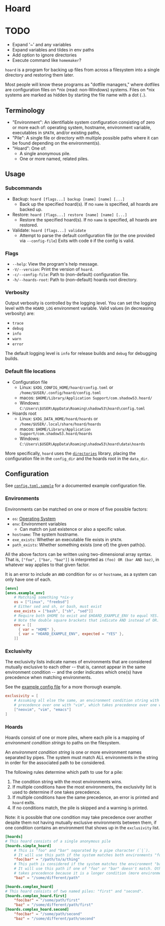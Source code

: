 # Hoard

# TODO
* Expand '~' and any variables
* Expand variables and tildes in env paths
* Add option to ignore directories
* Execute command like `homemaker`?

`hoard` is a program for backing up files from across a filesystem into a single directory
and restoring them later.

Most people will know these programs as "dotfile managers," where dotfiles are configuration
files on *nix (read: non-Windows) systems. Files on *nix systems are marked as hidden by
starting the file name with a dot (`.`).

## Terminology

- "Environment": An identifiable system configuration consisting of zero or more each of:
  operating system, hostname, environment variable, executables in `$PATH`, and/or existing
  paths,
- "Pile": A single file or directory with multiple possible paths where it can be found
  depending on the environment(s).
- "Hoard": One of:
  - A single anonymous pile.
  - One or more named, related piles.

## Usage

### Subcommands

- Backup: `hoard [flags...] backup [name] [name] [...]`
  - Back up the specified hoard(s). If no `name` is specified, all hoards are backed up.
- Restore: `hoard [flags...] restore [name] [name] [...]`
  - Restore the specified hoard(s). If no `name` is specified, all hoards are restored.
- Validate: `hoard [flags...] validate`
  - Attempt to parse the default configuration file (or the one provided via `--config-file`)
    Exits with code `0` if the config is valid.

### Flags

- `--help`: View the program's help message.
- `-V/--version`: Print the version of `hoard`.
- `-c/--config-file`: Path to (non-default) configuration file.
- `-h/--hoards-root`: Path to (non-default) hoards root directory.

### Verbosity

Output verbosity is controlled by the logging level. You can set the logging level with the
`HOARD_LOG` environment variable. Valid values (in decreasing verbosity) are:

- `trace`
- `debug`
- `info`
- `warn`
- `error`

The default logging level is `info` for release builds and `debug` for debugging builds.

### Default file locations

- Configuration file
  - Linux: `$XDG_CONFIG_HOME/hoard/config.toml` or `/home/$USER/.config/hoard/config.toml`
  - macos: `$HOME/Library/Application Support/com.shadow53.hoard/`
  - Windows: `C:\Users\$USER\AppData\Roaming\shadow53\hoard\config.toml`
- Hoards root
  - Linux: `$XDG_DATA_HOME/hoard/hoards` or `/home/$USER/.local/share/hoard/hoards`
  - macos: `$HOME/Library/Application Support/com.shadow53.hoard/hoards`
  - Windows: `C:\Users\$USER\AppData\Roaming\shadow53\hoard\data\hoards`

More specifically, `hoard` uses the [`directories`](https://docs.rs/directories) library,
placing the configuration file in the `config_dir` and the hoards root in the `data_dir`.

## Configuration

See [`config.toml.sample`](config.toml.sample) for a documented example configuration
file.

### Environments

Environments can be matched on one or more of five possible factors:

- `os`: [Operating System](https://doc.rust-lang.org/stable/std/env/consts/constant.OS.html)
- `env`: Environment variables
  - Can match on just existence or also a specific value.
- `hostname`: The system hostname.
- `exe_exists`: Whether an executable file exists in `$PATH`.
- `path_exists`: Whether something exists (one of) the given path(s).

All the above factors can be written using two-dimensional array syntax. That is,
`["foo", ["bar, "baz"]]` is interpreted as `(foo) OR (bar AND baz)`, in whatever way applies
to that given factor.

It is an error to include an `AND` condition for `os` or `hostname`, as a system can only have
one of each.

```toml
[envs]
[envs.example_env]
    # Matching something *nix-y
    os = ["linux", "freebsd"]
    # Either sed and sh, or bash, must exist
    exe_exists = ["bash", ["sh", "sed"]]
    # Require both $HOME to exist and $HOARD_EXAMPLE_ENV to equal YES.
    # Note the double square brackets that indicate AND instead of OR.
    env = [[
      { var = "HOME" },
      { var = "HOARD_EXAMPLE_ENV", expected = "YES" },
    ]]
```

### Exclusivity

The exclusivity lists indicate names of environments that are considered mutually exclusive to
each other -- that is, cannot appear in the same environment condition -- and the order indicates
which one(s) have precedence when matching environments.

See the [example config file](config.toml.sample) for a more thorough example.

```toml
exclusivity = [
    # Assuming all else the same, an environment condition string with "neovim" will take
    # precedence over one with "vim", which takes precedence over one with "emacs".
    ["neovim", "vim", "emacs"]
]
```

### Hoards

Hoards consist of one or more piles, where each pile is a mapping of *environment condition
strings* to paths on the filesystem.

An *environment condition string* is one or more environment names separated by pipes. The
system must match ALL environments in the string in order for the associated path to be
considered.

The following rules determine which path to use for a pile:

1. The condition string with the most environments wins.
2. If multiple conditions have the most environments, the exclusivity list is used to
   determine if one takes precedence.
3. If multiple conditions have the same precedence, an error is printed and `hoard` exits.
4. If no conditions match, the pile is skipped and a warning is printed.

Note: it is possible that one condition may take precedence over another despite them not
having mutually exclusive environments between them, if one condition contains an environment
that shows up in the `exclusivity` list.

```toml
[hoards]
# This hoard consists of a single anonymous pile
[hoards.simple_hoard]
    # This is "foo" and "bar" separated by a pipe character (`|`).
    # It will use this path if the system matches both environments "foo" and "bar".
    "foo|bar" = "/path/to/a/thing"
    # This path is considered if the system matches the environment "baz".
    # It will use this path if one of "foo" or "bar" doesn't match. Otherwise, "foo|bar"
    # takes precedence because it is a longer condition (more environments to match).
    "baz" = "/some/different/path"

[hoards.complex_hoard]
# This hoard consists of two named piles: "first" and "second".
[hoards.complex_hoard.first]
    "foo|bar" = "/some/path/first"
    "baz" = "/some/different/path/first"
[hoards.complex_hoard.second]
    "foo|bar" = "/some/path/second"
    "baz" = "/some/different/path/second"
```
